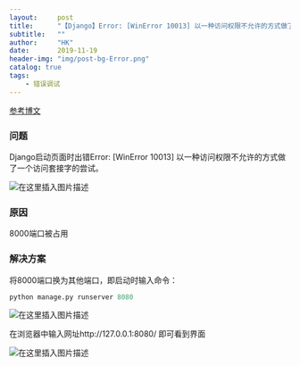 ```yaml
---
layout:     post
title:      "【Django】Error: [WinError 10013] 以一种访问权限不允许的方式做了一个访问套接字的尝试"
subtitle:   ""
author:     "HK"
date:		2019-11-19
header-img: "img/post-bg-Error.png"
catalog: true
tags:
    - 错误调试
---
```


[参考博文](https://blog.csdn.net/qq_41853536/article/details/80449069)

### 问题

Django启动页面时出错Error: [WinError 10013] 以一种访问权限不允许的方式做了一个访问套接字的尝试。

![在这里插入图片描述](https://img-blog.csdnimg.cn/20191119213046930.png?x-oss-process=image/watermark,type_ZmFuZ3poZW5naGVpdGk,shadow_10,text_aHR0cHM6Ly9ibG9nLmNzZG4ubmV0L0thcmVuX0Nhc3Npb3BlaWE=,size_16,color_FFFFFF,t_70)

### 原因

8000端口被占用

### 解决方案

将8000端口换为其他端口，即启动时输入命令：

```python
python manage.py runserver 8080
```

![在这里插入图片描述](https://img-blog.csdnimg.cn/20191119213121895.png?x-oss-process=image/watermark,type_ZmFuZ3poZW5naGVpdGk,shadow_10,text_aHR0cHM6Ly9ibG9nLmNzZG4ubmV0L0thcmVuX0Nhc3Npb3BlaWE=,size_16,color_FFFFFF,t_70)

在浏览器中输入网址http://127.0.0.1:8080/ 即可看到界面

![在这里插入图片描述](https://img-blog.csdnimg.cn/20191119213428642.png?x-oss-process=image/watermark,type_ZmFuZ3poZW5naGVpdGk,shadow_10,text_aHR0cHM6Ly9ibG9nLmNzZG4ubmV0L0thcmVuX0Nhc3Npb3BlaWE=,size_16,color_FFFFFF,t_70)

